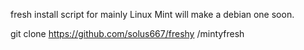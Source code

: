 fresh install script for mainly Linux Mint
will make a debian one soon.

git clone https://github.com/solus667/freshy /mintyfresh
